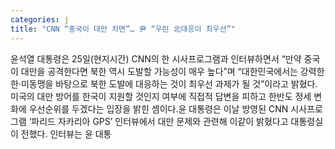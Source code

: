```yaml
---
categories: j
title: "CNN “중국이 대만 치면”… 尹 “우린 北대응이 최우선”"
---
```

윤석열 대통령은 25일(현지시간) CNN의 한 시사프로그램과 인터뷰하면서 “만약 중국이 대만을 공격한다면 북한 역시 도발할 가능성이 매우 높다”며 “대한민국에서는 강력한 한·미동맹을 바탕으로 북한 도발에 대응하는 것이 최우선 과제가 될 것”이라고 밝혔다.미국의 대만 방어를 한국이 지원할 것인지 여부에 직접적 답변을 피하고 한반도 정세 변화에 우선순위를 두겠다는 입장을 밝힌 셈이다.윤 대통령은 이날 방영된 CNN 시사프로그램 ‘파리드 자카리아 GPS’ 인터뷰에서 대만 문제와 관련해 이같이 밝혔다고 대통령실이 전했다. 인터뷰는 윤 대통